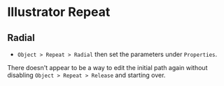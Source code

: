 # Illustrator Repeat

## Radial

- `Object > Repeat > Radial` then set the parameters under `Properties`.

There doesn't appear to be a way to edit the initial path again without disabling `Object > Repeat > Release` and starting over.
